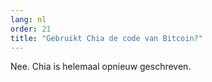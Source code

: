 ```yaml
---
lang: nl
order: 21
title: "Gebruikt Chia de code van Bitcoin?"
---
```


Nee. Chia is helemaal opnieuw geschreven.
